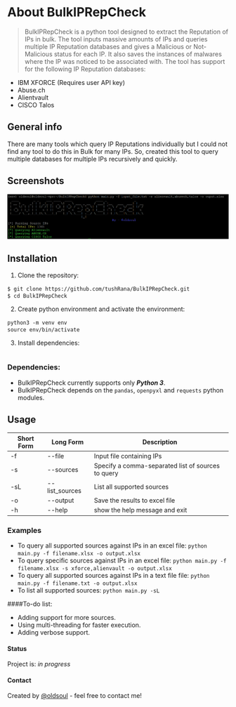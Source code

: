 # About BulkIPRepCheck
> BulkIPRepCheck is a python tool designed to extract the Reputation of IPs in bulk. The tool inputs massive amounts of IPs and queries multiple IP Reputation databases and gives a Malicious or Not-Malicious status for each IP. It also saves the instances of malwares where the IP was noticed to be associated with. 
The tool has support for the following IP Reputation databases:
* IBM XFORCE (Requires user API key)
* Abuse.ch
* Alientvault
* CISCO Talos

## General info
There are many tools which query IP Reputations individually but I could not find any tool to do this in Bulk for many IPs. So, created this tool to query multiple databases for multiple IPs recursively and quickly.

## Screenshots
![Example screenshot](./img/screenshot.png)

## Installation
1. Clone the repository:
```
$ git clone https://github.com/tushRana/BulkIPRepCheck.git
$ cd BulkIPRepCheck
```
2. Create python environment and activate the environment:
```
python3 -m venv env
source env/bin/activate
```
3. Install dependencies:
```pip install -r requirements.txt
```

### Dependencies:
* BulkIPRepCheck currently supports only ***Python 3***.
* BulkIPRepCheck depends on the `pandas`, `openpyxl` and `requests` python modules.

## Usage

Short Form    | Long Form     | Description
------------- | ------------- |-------------
-f            | --file        | Input file containing IPs
-s            | --sources     | Specify a comma-separated list of sources to query
-sL           | --list_sources| List all supported sources
-o            | --output      | Save the results to excel file
-h            | --help        | show the help message and exit

### Examples
* To query all supported sources against IPs in an excel file:
```python main.py -f filename.xlsx -o output.xlsx```
* To query specific sources against IPs in an excel file:
```python main.py -f filename.xlsx -s xforce,alienvault -o output.xlsx```
* To query all supported sources against IPs in a text file file:
```python main.py -f filename.txt -o output.xlsx```
* To list all supported sources:
```python main.py -sL```

####To-do list:
* Adding support for more sources.
* Using multi-threading for faster execution.
* Adding verbose support.

#### Status
Project is: _in progress_

#### Contact
Created by [@oldsoul](https://twitter.com/rana_tushr) - feel free to contact me!
